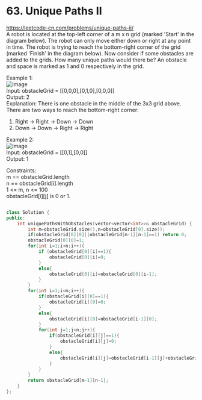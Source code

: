 # 63. Unique Paths II
https://leetcode-cn.com/problems/unique-paths-ii/  
A robot is located at the top-left corner of a m x n grid (marked 'Start' in the diagram below).
The robot can only move either down or right at any point in time. The robot is trying to reach the bottom-right corner of the grid (marked 'Finish' in the diagram below).
Now consider if some obstacles are added to the grids. How many unique paths would there be?
An obstacle and space is marked as 1 and 0 respectively in the grid.

Example 1:  
![image](https://user-images.githubusercontent.com/60777462/152140947-d2117169-7be2-4b26-9147-fdad6b01f9d2.png)  
Input: obstacleGrid = [[0,0,0],[0,1,0],[0,0,0]]  
Output: 2  
Explanation: There is one obstacle in the middle of the 3x3 grid above.  
There are two ways to reach the bottom-right corner:  
1. Right -> Right -> Down -> Down  
2. Down -> Down -> Right -> Right  

Example 2:  
![image](https://user-images.githubusercontent.com/60777462/152141006-67768b35-af37-411c-aeea-ccbbb3775aac.png)  
Input: obstacleGrid = [[0,1],[0,0]]  
Output: 1  

Constraints:  
m == obstacleGrid.length  
n == obstacleGrid[i].length  
1 <= m, n <= 100  
obstacleGrid[i][j] is 0 or 1.  
``` cpp

class Solution {
public:
    int uniquePathsWithObstacles(vector<vector<int>>& obstacleGrid) {
        int m=obstacleGrid.size(),n=obstacleGrid[0].size();
        if(obstacleGrid[0][0]||obstacleGrid[m-1][n-1]==1) return 0;
        obstacleGrid[0][0]=1;
        for(int i=1;i<n;i++){
            if (obstacleGrid[0][i]==1){
                obstacleGrid[0][i]=0;
            }
            else{
                obstacleGrid[0][i]=obstacleGrid[0][i-1];
            }
        }
        for(int i=1;i<m;i++){
            if(obstacleGrid[i][0]==1){
                obstacleGrid[i][0]=0;
            }
            else{
                obstacleGrid[i][0]=obstacleGrid[i-1][0];
            }
            for(int j=1;j<n;j++){
                if(obstacleGrid[i][j]==1){
                    obstacleGrid[i][j]=0;
                }
                else{
                    obstacleGrid[i][j]=obstacleGrid[i-1][j]+obstacleGrid[i][j-1];
                }
            }
        }
        return obstacleGrid[m-1][n-1];
    }
};

```
